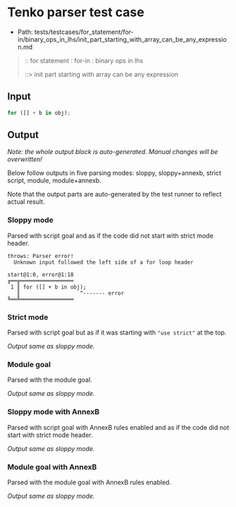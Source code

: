 # Tenko parser test case

- Path: tests/testcases/for_statement/for-in/binary_ops_in_lhs/init_part_starting_with_array_can_be_any_expression.md

> :: for statement : for-in : binary ops in lhs
>
> ::> init part starting with array can be any expression

## Input

`````js
for ([] + b in obj);
`````

## Output

_Note: the whole output block is auto-generated. Manual changes will be overwritten!_

Below follow outputs in five parsing modes: sloppy, sloppy+annexb, strict script, module, module+annexb.

Note that the output parts are auto-generated by the test runner to reflect actual result.

### Sloppy mode

Parsed with script goal and as if the code did not start with strict mode header.

`````
throws: Parser error!
  Unknown input followed the left side of a for loop header

start@1:0, error@1:18
╔══╦═════════════════
 1 ║ for ([] + b in obj);
   ║                   ^------- error
╚══╩═════════════════

`````

### Strict mode

Parsed with script goal but as if it was starting with `"use strict"` at the top.

_Output same as sloppy mode._

### Module goal

Parsed with the module goal.

_Output same as sloppy mode._

### Sloppy mode with AnnexB

Parsed with script goal with AnnexB rules enabled and as if the code did not start with strict mode header.

_Output same as sloppy mode._

### Module goal with AnnexB

Parsed with the module goal with AnnexB rules enabled.

_Output same as sloppy mode._
